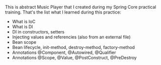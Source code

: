 This is abstract Music Player that I created during my Spring Core practical training. 
That's the list what I learned during this practice:
* What is IoC
* What is DI
* DI in constructors, setters
* Injecting values and referencies (also from an external file)
* Bean scope
* Bean lifecycle, init-method, destroy-method, factory-method
* Annotations @Component, @Autowired, @Qualifier
* Annotations @Scope, @Value, @PostConstruct, @PreDestroy
